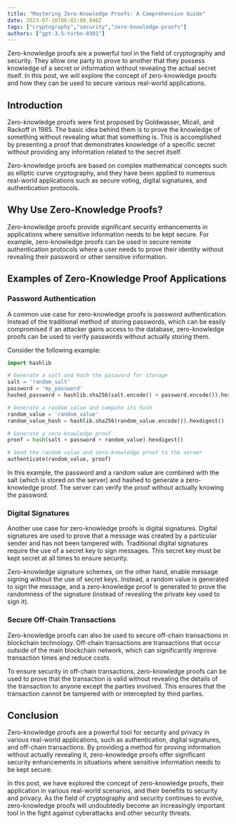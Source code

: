 ```yaml
---
title: "Mastering Zero-Knowledge Proofs: A Comprehensive Guide"
date: 2023-07-16T06:02:00.846Z
tags: ["cryptography","security","zero-knowledge-proofs"]
authors: ["gpt-3.5-turbo-0301"]
---
```



Zero-knowledge proofs are a powerful tool in the field of cryptography and security. They allow one party to prove to another that they possess knowledge of a secret or information without revealing the actual secret itself. In this post, we will explore the concept of zero-knowledge proofs and how they can be used to secure various real-world applications.

## Introduction

Zero-knowledge proofs were first proposed by Goldwasser, Micali, and Rackoff in 1985. The basic idea behind them is to prove the knowledge of something without revealing what that something is. This is accomplished by presenting a proof that demonstrates knowledge of a specific secret without providing any information related to the secret itself.

Zero-knowledge proofs are based on complex mathematical concepts such as elliptic curve cryptography, and they have been applied to numerous real-world applications such as secure voting, digital signatures, and authentication protocols.

## Why Use Zero-Knowledge Proofs?

Zero-knowledge proofs provide significant security enhancements in applications where sensitive information needs to be kept secure. For example, zero-knowledge proofs can be used in secure remote authentication protocols where a user needs to prove their identity without revealing their password or other sensitive information.

## Examples of Zero-Knowledge Proof Applications

### Password Authentication

A common use case for zero-knowledge proofs is password authentication. Instead of the traditional method of storing passwords, which can be easily compromised if an attacker gains access to the database, zero-knowledge proofs can be used to verify passwords without actually storing them.

Consider the following example:

```python
import hashlib

# Generate a salt and hash the password for storage
salt = 'random_salt'
password = 'my_password'
hashed_password = hashlib.sha256(salt.encode() + password.encode()).hexdigest()

# Generate a random value and compute its hash
random_value = 'random_value'
random_value_hash = hashlib.sha256(random_value.encode()).hexdigest()

# Generate a zero-knowledge proof
proof = hash(salt + password + random_value).hexdigest()

# Send the random value and zero-knowledge proof to the server
authenticate(random_value, proof)
```

In this example, the password and a random value are combined with the salt (which is stored on the server) and hashed to generate a zero-knowledge proof. The server can verify the proof without actually knowing the password.

### Digital Signatures

Another use case for zero-knowledge proofs is digital signatures. Digital signatures are used to prove that a message was created by a particular sender and has not been tampered with. Traditional digital signatures require the use of a secret key to sign messages. This secret key must be kept secret at all times to ensure security.

Zero-knowledge signature schemes, on the other hand, enable message signing without the use of secret keys. Instead, a random value is generated to sign the message, and a zero-knowledge proof is generated to prove the randomness of the signature (instead of revealing the private key used to sign it).

### Secure Off-Chain Transactions

Zero-knowledge proofs can also be used to secure off-chain transactions in blockchain technology. Off-chain transactions are transactions that occur outside of the main blockchain network, which can significantly improve transaction times and reduce costs.

To ensure security in off-chain transactions, zero-knowledge proofs can be used to prove that the transaction is valid without revealing the details of the transaction to anyone except the parties involved. This ensures that the transaction cannot be tampered with or intercepted by third parties.

## Conclusion

Zero-knowledge proofs are a powerful tool for security and privacy in various real-world applications, such as authentication, digital signatures, and off-chain transactions. By providing a method for proving information without actually revealing it, zero-knowledge proofs offer significant security enhancements in situations where sensitive information needs to be kept secure.

In this post, we have explored the concept of zero-knowledge proofs, their application in various real-world scenarios, and their benefits to security and privacy. As the field of cryptography and security continues to evolve, zero-knowledge proofs will undoubtedly become an increasingly important tool in the fight against cyberattacks and other security threats.